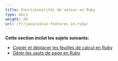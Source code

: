 ```yaml
---
title: Fonctionnalités de valeur en Ruby
type: docs
weight: 50
url: /fr/java/value-features-in-ruby/
---
```


**Cette section inclut les sujets suivants:**

- [Copier et déplacer les feuilles de calcul en Ruby](/cells/fr/java/copying-and-moving-worksheets-in-ruby/)
- [Gérer les sauts de page en Ruby](/cells/fr/java/managing-page-breaks-in-ruby/)
